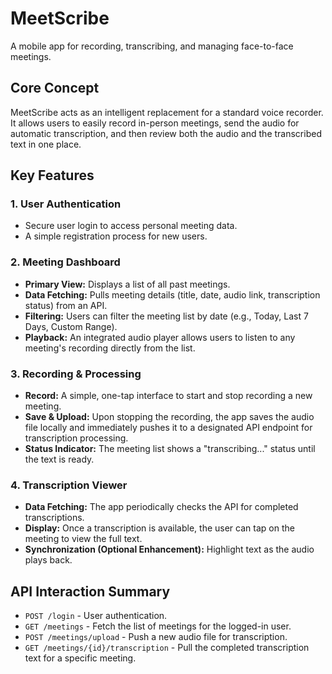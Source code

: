# MeetScribe

A mobile app for recording, transcribing, and managing face-to-face meetings.

## Core Concept

MeetScribe acts as an intelligent replacement for a standard voice recorder. It allows users to easily record in-person meetings, send the audio for automatic transcription, and then review both the audio and the transcribed text in one place.

## Key Features

### 1. User Authentication
-   Secure user login to access personal meeting data.
-   A simple registration process for new users.

### 2. Meeting Dashboard
-   **Primary View:** Displays a list of all past meetings.
-   **Data Fetching:** Pulls meeting details (title, date, audio link, transcription status) from an API.
-   **Filtering:** Users can filter the meeting list by date (e.g., Today, Last 7 Days, Custom Range).
-   **Playback:** An integrated audio player allows users to listen to any meeting's recording directly from the list.

### 3. Recording & Processing
-   **Record:** A simple, one-tap interface to start and stop recording a new meeting.
-   **Save & Upload:** Upon stopping the recording, the app saves the audio file locally and immediately pushes it to a designated API endpoint for transcription processing.
-   **Status Indicator:** The meeting list shows a "transcribing..." status until the text is ready.

### 4. Transcription Viewer
-   **Data Fetching:** The app periodically checks the API for completed transcriptions.
-   **Display:** Once a transcription is available, the user can tap on the meeting to view the full text.
-   **Synchronization (Optional Enhancement):** Highlight text as the audio plays back.

## API Interaction Summary

-   `POST /login` - User authentication.
-   `GET /meetings` - Fetch the list of meetings for the logged-in user.
-   `POST /meetings/upload` - Push a new audio file for transcription.
-   `GET /meetings/{id}/transcription` - Pull the completed transcription text for a specific meeting.
